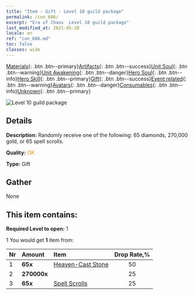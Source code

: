 ```yaml
---
title: "Item - Gift - Level 10 guild package"
permalink: /con_686/
excerpt: "Era of Chaos  Level 10 guild package"
last_modified_at: 2021-05-28
locale: en
ref: "con_686.md"
toc: false
classes: wide
---
```

 [Materials](/Items/){: .btn .btn--primary}[Artifacts](/Items/Artifacts/){: .btn .btn--success}[Unit Soul](/Items/UnitSoul/){: .btn .btn--warning}[Unit Awakening](/Items/UnitAwakening/){: .btn .btn--danger}[Hero Soul](/Items/HeroSoul/){: .btn .btn--info}[Hero Skill](/Items/HeroSkill/){: .btn .btn--primary}[Gift](/Items/Gift/){: .btn .btn--success}[Event related](/Items/Events/){: .btn .btn--warning}[Avatars](/Items/Avatars/){: .btn .btn--danger}[Consumables](/Items/Consumables/){: .btn .btn--info}[Unknown](/Items/Unknown/){: .btn .btn--primary}

 ![Level 10 guild package](/images/t/i_50002.png)

## Details
 **Description:** Randomly receive one of the following: 65 diamonds, 270,000 gold, or 65 spell scrolls.

 **Quality:** <span style="color: #FF8C00">OK</span>

 **Type:** Gift

## Gather

  None

## This item contains:

 **Required Level to open:** 1

 1 You would get **1** item  from:

  | Nr | Amount |     Item    | Drop Rate,% |
  |:---|:-------|:------------|:---------:|
  | 1 |  **65x** | [Heaven-Cast Stone](/Items/art_188/) | 50 | 
  | 2 |  **270000x** | <i class="fas fa-coins"/> | 25 | 
  | 3 |  **65x** | [Spell Scrolls](/Items/con_694/) | 25 | 

